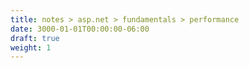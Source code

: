 ```yaml
---
title: notes > asp.net > fundamentals > performance
date: 3000-01-01T00:00:00-06:00
draft: true
weight: 1
---
```


